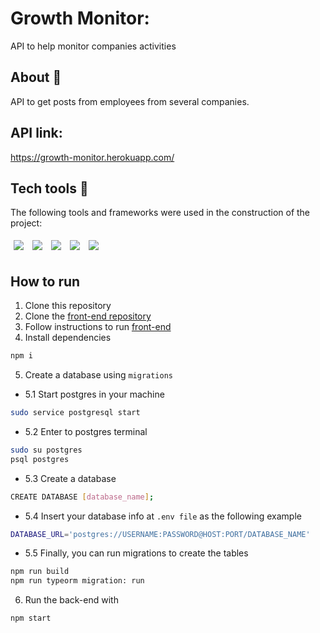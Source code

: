 # Growth Monitor:
API to help monitor companies activities
## About 🔎
API to get posts from employees from several companies.

## API link:
https://growth-monitor.herokuapp.com/

## Tech tools :wrench:
The following tools and frameworks were used in the construction of the project:<br>
<p>
  <img style='margin: 5px;' src='https://img.shields.io/badge/Node.js-339933?style=for-the-badge&logo=nodedotjs&logoColor=white'>
  <img style='margin: 5px;' src='https://img.shields.io/badge/Express.js-000000?style=for-the-badge&logo=express&logoColor=white'>
  <img style='margin: 5px;' src="https://img.shields.io/badge/PostgreSQL-316192?style=for-the-badge&logo=postgresql&logoColor=white"/>
  <img style='margin: 5px;' src='https://img.shields.io/badge/Jest-C21325?style=for-the-badge&logo=jest&logoColor=white'>
  <img style='margin: 5px;' src="https://img.shields.io/badge/TypeScript-007ACC?style=for-the-badge&logo=typescript&logoColor=white"/>
</p>

## How to run
1. Clone this repository
2. Clone the [front-end repository](https://github.com/jotabraga/examdrive-frontend)
3. Follow instructions to run [front-end](https://github.com/jotabraga/examdrive-frontend#readme)
4. Install dependencies
```bash
npm i
```
5. Create a database using ``migrations`` 
- 5.1 Start postgres in your machine
```bash
sudo service postgresql start
```
- 5.2 Enter to postgres terminal
```bash
sudo su postgres
psql postgres
```
- 5.3 Create a database
```bash
CREATE DATABASE [database_name];
```
- 5.4 Insert your database info at ``.env file`` as the following example
```bash
DATABASE_URL='postgres://USERNAME:PASSWORD@HOST:PORT/DATABASE_NAME'
```
- 5.5 Finally, you can run migrations to create the tables
```bash
npm run build
npm run typeorm migration: run
```

6. Run the back-end with
```bash
npm start
```